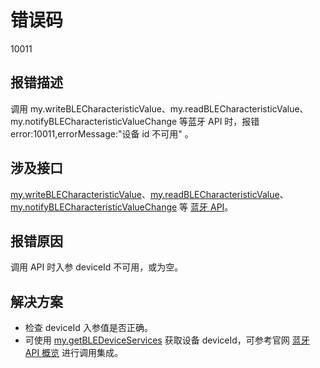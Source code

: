 # 错误码
10011

## 报错描述
调用 my.writeBLECharacteristicValue、my.readBLECharacteristicValue、my.notifyBLECharacteristicValueChange 等蓝牙 API 时，报错 error:10011,errorMessage:"设备 id 不可用" 。

## 涉及接口
[my.writeBLECharacteristicValue](https://opendocs.alipay.com/mini/api/vmp2r4)、[my.readBLECharacteristicValue](https://opendocs.alipay.com/mini/api/zro0ka)、[my.notifyBLECharacteristicValueChange](https://opendocs.alipay.com/mini/api/pdzk44) 等 [蓝牙 API](https://opendocs.alipay.com/mini/api/bluetooth-intro)。

## 报错原因
调用 API 时入参 deviceId 不可用，或为空。

## 解决方案

- 检查 deviceId 入参值是否正确。
- 可使用 [my.getBLEDeviceServices](https://opendocs.alipay.com/mini/api/uzsg75) 获取设备 deviceId，可参考官网 [蓝牙 API 概览](https://opendocs.alipay.com/mini/api/bluetooth-intro) 进行调用集成。
